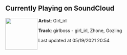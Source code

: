 ## Currently Playing on SoundCloud

[<img align="left" width="100" src="https://i1.sndcdn.com/artworks-sZHfwevyHrEOXCyi-mS0gAg-t500x500.jpg">](https://soundcloud.com/girl_irl/girlboss-girl_irl-zhone-gozling)

**Artist**: Girl_irl 

**Track**: girlboss - girl_irl, Zhone, Gozling

Last updated at 05/19/2021 20:54
